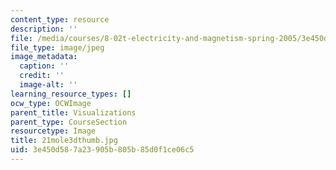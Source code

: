 ```yaml
---
content_type: resource
description: ''
file: /media/courses/8-02t-electricity-and-magnetism-spring-2005/3e450d587a23905b805b85d0f1ce06c5_21mole3dthumb.jpg
file_type: image/jpeg
image_metadata:
  caption: ''
  credit: ''
  image-alt: ''
learning_resource_types: []
ocw_type: OCWImage
parent_title: Visualizations
parent_type: CourseSection
resourcetype: Image
title: 21mole3dthumb.jpg
uid: 3e450d58-7a23-905b-805b-85d0f1ce06c5
---
```

